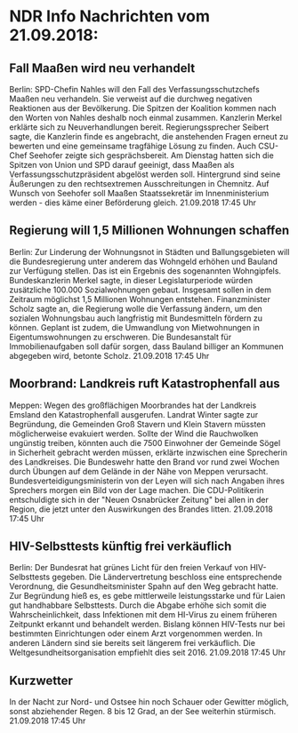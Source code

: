 # NDR Info Nachrichten vom 21.09.2018:


## Fall Maaßen wird neu verhandelt
Berlin: SPD-Chefin Nahles will den Fall des Verfassungsschutzchefs Maaßen neu verhandeln. Sie verweist auf die durchweg negativen Reaktionen aus der Bevölkerung. Die Spitzen der Koalition kommen nach den Worten von Nahles deshalb noch einmal zusammen. Kanzlerin Merkel erklärte sich zu Neuverhandlungen bereit. Regierungssprecher Seibert sagte, die Kanzlerin finde es angebracht, die anstehenden Fragen erneut zu bewerten und eine gemeinsame tragfähige Lösung zu finden. Auch CSU-Chef Seehofer zeigte sich gesprächsbereit. Am Dienstag hatten sich die Spitzen von Union und SPD darauf geeinigt, dass Maaßen als Verfassungsschutzpräsident abgelöst werden soll. Hintergrund sind seine Äußerungen zu den rechtsextremen Ausschreitungen in Chemnitz. Auf Wunsch von Seehofer soll Maaßen Staatssekretär im Innenministerium werden - dies käme einer Beförderung gleich. 21.09.2018 17:45 Uhr 

## Regierung will 1,5 Millionen Wohnungen schaffen
Berlin: Zur Linderung der Wohnungsnot in Städten und Ballungsgebieten will die Bundesregierung unter anderem das Wohngeld erhöhen und Bauland zur Verfügung stellen. Das ist ein Ergebnis des sogenannten Wohngipfels. Bundeskanzlerin Merkel sagte, in dieser Legislaturperiode würden zusätzliche 100.000 Sozialwohnungen gebaut. Insgesamt sollen in dem Zeitraum möglichst 1,5 Millionen Wohnungen entstehen. Finanzminister Scholz sagte an, die Regierung wolle die Verfassung ändern, um den sozialen Wohnungsbau auch langfristig mit Bundesmitteln fördern zu können. Geplant ist zudem, die Umwandlung von Mietwohnungen in Eigentumswohnungen zu erschweren. Die Bundesanstalt für Immobilienaufgaben soll dafür sorgen, dass Bauland billiger an Kommunen abgegeben wird, betonte Scholz. 21.09.2018 17:45 Uhr 

## Moorbrand: Landkreis ruft Katastrophenfall aus
Meppen: Wegen des großflächigen Moorbrandes hat der Landkreis Emsland den Katastrophenfall ausgerufen. Landrat Winter sagte zur Begründung, die Gemeinden Groß Stavern und Klein Stavern müssten möglicherweise evakuiert werden. Sollte der Wind die Rauchwolken ungünstig treiben, könnten auch die 7500 Einwohner der Gemeinde Sögel in Sicherheit gebracht werden müssen, erklärte inzwischen eine Sprecherin des Landkreises. Die Bundeswehr hatte den Brand vor rund zwei Wochen durch Übungen auf dem Gelände in der Nähe von Meppen verursacht. Bundesverteidigungsministerin von der Leyen will sich nach Angaben ihres Sprechers morgen ein Bild von der Lage machen. Die CDU-Politikerin entschuldigte sich in der "Neuen Osnabrücker Zeitung" bei allen in der Region, die jetzt unter den Auswirkungen des Brandes litten. 21.09.2018 17:45 Uhr 

## HIV-Selbsttests künftig frei verkäuflich
Berlin: Der Bundesrat hat grünes Licht für den freien Verkauf von HIV-Selbsttests gegeben. Die Ländervertretung beschloss eine entsprechende Verordnung, die Gesundheitsminister Spahn auf den Weg gebracht hatte. Zur Begründung hieß es, es gebe mittlerweile leistungsstarke und für Laien gut handhabbare Selbsttests. Durch die Abgabe erhöhe sich somit die Wahrscheinlichkeit, dass Infektionen mit dem HI-Virus zu einem früheren Zeitpunkt erkannt und behandelt werden. Bislang können HIV-Tests nur bei bestimmten Einrichtungen oder einem Arzt vorgenommen werden. In anderen Ländern sind sie bereits seit längerem frei verkäuflich. Die Weltgesundheitsorganisation empfiehlt dies seit 2016. 21.09.2018 17:45 Uhr 

## Kurzwetter
In der Nacht  zur Nord- und Ostsee hin noch Schauer oder Gewitter möglich, sonst abziehender Regen. 8 bis 12 Grad, an der See weiterhin stürmisch. 21.09.2018 17:45 Uhr 
